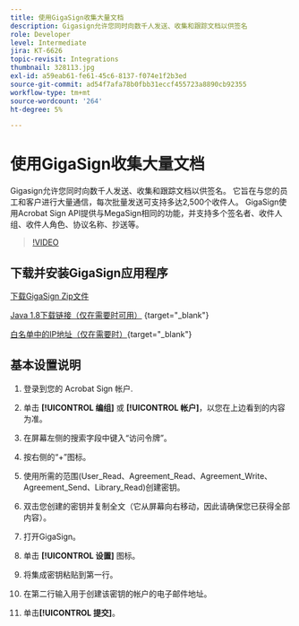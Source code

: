 ```yaml
---
title: 使用GigaSign收集大量文档
description: Gigasign允许您同时向数千人发送、收集和跟踪文档以供签名
role: Developer
level: Intermediate
jira: KT-6626
topic-revisit: Integrations
thumbnail: 328113.jpg
exl-id: a59eab61-fe61-45c6-8137-f074e1f2b3ed
source-git-commit: ad54f7afa78b0fbb31eccf455723a8890cb92355
workflow-type: tm+mt
source-wordcount: '264'
ht-degree: 5%

---
```


# 使用GigaSign收集大量文档

Gigasign允许您同时向数千人发送、收集和跟踪文档以供签名。 它旨在与您的员工和客户进行大量通信，每次批量发送可支持多达2,500个收件人。 GigaSign使用Acrobat Sign API提供与MegaSign相同的功能，并支持多个签名者、收件人组、收件人角色、协议名称、抄送等。

>[!VIDEO](https://video.tv.adobe.com/v/328113?quality=12&learn=on&hidetitle=true)

## 下载并安装GigaSign应用程序

[下载GigaSign Zip文件](https://documentcloud.adobe.com/link/track?uri=urn:aaid:scds:US:8975dbca-98d5-4e66-9164-d21163c91c7f)

[Java 1.8下载链接（仅在需要时可用）](https://www.oracle.com/java/technologies/javase/javase8-archive-downloads.html) {target="_blank"}

[白名单中的IP地址（仅在需要时）](https://helpx.adobe.com/cn/sign/system-requirements.html#IPs){target="_blank"}

## 基本设置说明

1. 登录到您的 Acrobat Sign 帐户.

1. 单击 **[!UICONTROL 编组]** 或 **[!UICONTROL 帐户]**，以您在上边看到的内容为准。

1. 在屏幕左侧的搜索字段中键入“访问令牌”。

1. 按右侧的“+”图标。

1. 使用所需的范围(User_Read、Agreement_Read、Agreement_Write、Agreement_Send、Library_Read)创建密钥。

1. 双击您创建的密钥并复制全文（它从屏幕向右移动，因此请确保您已获得全部内容）。

1. 打开GigaSign。

1. 单击 **[!UICONTROL 设置]** 图标。

1. 将集成密钥粘贴到第一行。

1. 在第二行输入用于创建该密钥的帐户的电子邮件地址。

1. 单击&#x200B;**[!UICONTROL 提交]**。
